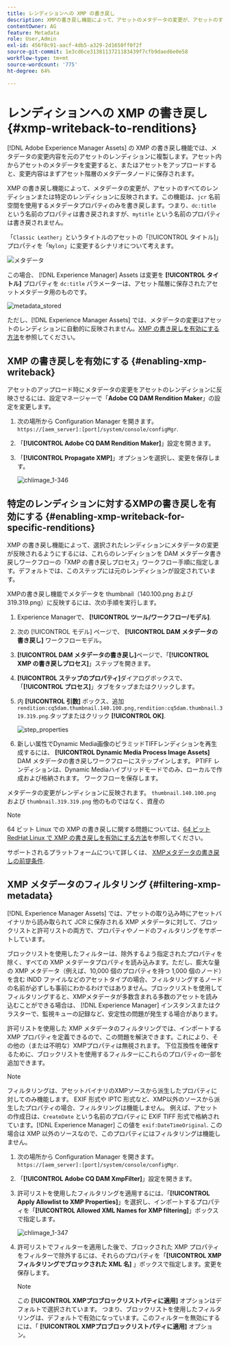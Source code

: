 ```yaml
---
title: レンディションへの XMP の書き戻し
description: XMPの書き戻し機能によって、アセットのメタデータの変更が、アセットのすべてのレンディションまたは特定のレンディションに反映される方法を説明します。
contentOwner: AG
feature: Metadata
role: User,Admin
exl-id: 456f8c91-aacf-4db5-a329-2d1650ff0f2f
source-git-commit: 1e3cd6ce3138113721183439f7cfb9daed6e0e58
workflow-type: tm+mt
source-wordcount: '775'
ht-degree: 64%

---
```


# レンディションへの XMP の書き戻し {#xmp-writeback-to-renditions}

[!DNL Adobe Experience Manager Assets] の XMP の書き戻し機能では、メタデータの変更内容を元のアセットのレンディションに複製します。アセット内からアセットのメタデータを変更すると、またはアセットをアップロードすると、変更内容はまずアセット階層のメタデータノードに保存されます。

XMP の書き戻し機能によって、メタデータの変更が、アセットのすべてのレンディションまたは特定のレンディションに反映されます。この機能は、`jcr` 名前空間を使用するメタデータプロパティのみを書き戻します。つまり、`dc:title` という名前のプロパティは書き戻されますが、`mytitle` という名前のプロパティは書き戻されません。

「`Classic Leather`」というタイトルのアセットの「[!UICONTROL タイトル]」プロパティを「`Nylon`」に変更するシナリオについて考えます。

![メタデータ](assets/metadata.png)

この場合、 [!DNL Experience Manager] Assets は変更を **[!UICONTROL タイトル]** プロパティを `dc:title` パラメーターは、アセット階層に保存されたアセットメタデータ用のものです。

![metadata_stored](assets/metadata_stored.png)

ただし、[!DNL Experience Manager Assets] では、メタデータの変更はアセットのレンディションに自動的に反映されません。[XMP の書き戻しを有効にする方法](#enabling-xmp-writeback)を参照してください。

## XMP の書き戻しを有効にする {#enabling-xmp-writeback}

アセットのアップロード時にメタデータの変更をアセットのレンディションに反映させるには、設定マネージャーで「**Adobe CQ DAM Rendition Maker**」の設定を変更します。

1. 次の場所から Configuration Manager を開きます。 `https://[aem_server]:[port]/system/console/configMgr`.
1. 「**[!UICONTROL Adobe CQ DAM Rendition Maker]**」設定を開きます。
1. 「**[!UICONTROL Propagate XMP]**」オプションを選択し、変更を保存します。

   ![chlimage_1-346](assets/chlimage_1-346.png)

## 特定のレンディションに対するXMPの書き戻しを有効にする {#enabling-xmp-writeback-for-specific-renditions}

XMP の書き戻し機能によって、選択されたレンディションにメタデータの変更が反映されるようにするには、これらのレンディションを DAM メタデータ書き戻しワークフローの「XMP の書き戻しプロセス」ワークフロー手順に指定します。デフォルトでは、このステップには元のレンディションが設定されています。

XMPの書き戻し機能でメタデータを thumbnail（140.100.png および 319.319.png）に反映するには、次の手順を実行します。

1. Experience Managerで、 **[!UICONTROL ツール/ワークフロー/モデル]**.
1. 次の [!UICONTROL モデル] ページで、 **[!UICONTROL DAM メタデータの書き戻し]** ワークフローモデル。
1. **[!UICONTROL DAM メタデータの書き戻し]**&#x200B;ページで、「**[!UICONTROL XMP の書き戻しプロセス]**」ステップを開きます。
1. **[!UICONTROL ステップのプロパティ]**&#x200B;ダイアログボックスで、「**[!UICONTROL プロセス]**」タブをタップまたはクリックします。
1. 内 **[!UICONTROL 引数]** ボックス、追加 `rendition:cq5dam.thumbnail.140.100.png,rendition:cq5dam.thumbnail.319.319.png`.タップまたはクリック **[!UICONTROL OK]**.

   ![step_properties](assets/step_properties.png)

1. 新しい属性でDynamic Media画像のピラミッドTIFFレンディションを再生成するには、 **[!UICONTROL Dynamic Media Process Image Assets]** DAM メタデータの書き戻しワークフローにステップインします。
PTIFF レンディションは、Dynamic Mediaハイブリッドモードでのみ、ローカルで作成および格納されます。 ワークフローを保存します。

メタデータの変更がレンディションに反映されます。 `thumbnail.140.100.png` および `thumbnail.319.319.png` 他のものではなく、資産の

>[!NOTE]
>
>64 ビット Linux での XMP の書き戻しに関する問題については、[64 ビット RedHat Linux で XMP の書き戻しを有効にする方法](https://helpx.adobe.com/jp/experience-manager/kb/enable-xmp-write-back-64-bit-redhat.html)を参照してください。
>
>サポートされるプラットフォームについて詳しくは、 [XMPメタデータの書き戻しの前提条件](/help/sites-deploying/technical-requirements.md#requirements-for-aem-assets-xmp-metadata-write-back).

## XMP メタデータのフィルタリング {#filtering-xmp-metadata}

[!DNL Experience Manager Assets] では、アセットの取り込み時にアセットバイナリから読み取られて JCR に保存される XMP メタデータに対して、ブロックリストと許可リストの両方で、プロパティやノードのフィルタリングをサポートしています。

ブロックリストを使用したフィルターは、除外するよう指定されたプロパティを除く、すべての XMP メタデータプロパティを読み込みます。ただし、膨大な量の XMP メタデータ（例えば、10,000 個のプロパティを持つ 1,000 個のノード）を含む INDD ファイルなどのアセットタイプの場合、フィルタリングするノードの名前が必ずしも事前にわかるわけではありません。ブロックリストを使用してフィルタリングすると、XMPメタデータが多数含まれる多数のアセットを読み込むことができる場合は、 [!DNL Experience Manager] インスタンスまたはクラスターで、監視キューの記録など、安定性の問題が発生する場合があります。

許可リストを使用した XMP メタデータのフィルタリングでは、インポートする XMP プロパティを定義できるので、この問題を解決できます。これにより、その他の（または不明な）XMPプロパティは無視されます。 下位互換性を確保するために、ブロックリストを使用するフィルターにこれらのプロパティの一部を追加できます。

>[!NOTE]
>
>フィルタリングは、アセットバイナリのXMPソースから派生したプロパティに対してのみ機能します。 EXIF 形式や IPTC 形式など、XMP以外のソースから派生したプロパティの場合、フィルタリングは機能しません。 例えば、アセットの作成日は、`CreateDate` という名前のプロパティに EXIF TIFF 形式で格納されています。[!DNL Experience Manager] この値を `exif:DateTimeOriginal`. この場合は XMP 以外のソースなので、このプロパティにはフィルタリングは機能しません。

1. 次の場所から Configuration Manager を開きます。 `https://[aem_server]:[port]/system/console/configMgr`.
1. 「**[!UICONTROL Adobe CQ DAM XmpFilter]**」設定を開きます。
1. 許可リストを使用したフィルタリングを適用するには、「**[!UICONTROL Apply Allowlist to XMP Properties]**」を選択し、インポートするプロパティを「**[!UICONTROL Allowed XML Names for XMP filtering]**」ボックスで指定します。

   ![chlimage_1-347](assets/chlimage_1-347.png)

1. 許可リストでフィルターを適用した後で、ブロックされた XMP プロパティをフィルターで除外するには、それらのプロパティを「**[!UICONTROL XMP フィルタリングでブロックされた XML 名]** 」ボックスで指定します。変更を保存します。

   >[!NOTE]
   >
   >この **[!UICONTROL XMPプロブロックリストパティに適用]** オプションはデフォルトで選択されています。 つまり、ブロックリストを使用したフィルタリングは、デフォルトで有効になっています。このフィルターを無効にするには、「 **[!UICONTROL XMPプロブロックリストパティに適用]** オプション。
